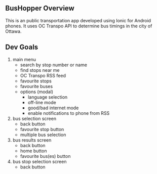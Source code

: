 ## BusHopper Overview ##

This is an public transportation app developed using Ionic for Android phones. It uses OC Transpo API to determine bus timings in the city of Ottawa.

## Dev Goals ##

1. main menu
	- search by stop number or name
	- find stops near me
	- OC Transpo RSS feed
	- favourite stops
	- favourite buses
	- options (modal)
		- language selection
		- off-line mode
		- good/bad internet mode
		- enable notifications to phone from RSS
2. bus selection screen
	- back button
	- favourite stop button
	- multiple bus selection
3. bus results screen
	- back button
	- home button
	- favourite bus(es) button
4. bus stop selection screen
	- back button
